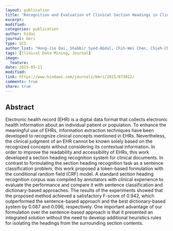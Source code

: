 ```yaml
---
layout: publication
title: "Recognition and Evaluation of Clinical Section Headings in Clinical Documents Using Token-Based Formulation with Conditional Random Fields"
excerpt:
modified:
categories: publication
author: hjdai
journal: bmri
type: SCI
author_list: "Hong-Jie Dai, Shabbir Syed-Abdul, Chih-Wei Chen, Chieh-Chen Wu"
tags: [Clinical Data Mining, Journal]
image:
  feature:
date: 2015-05-11
modified: 
link: https://www.hindawi.com/journals/bmri/2015/873012/
comments: true
share: true
---
```


## Abstract

Electronic health record (EHR) is a digital data format that collects electronic health information about an individual patient or population. To enhance the meaningful use of EHRs, information extraction techniques have been developed to recognize clinical concepts mentioned in EHRs. Nevertheless, the clinical judgment of an EHR cannot be known solely based on the recognized concepts without considering its contextual information. In order to improve the readability and accessibility of EHRs, this work developed a section heading recognition system for clinical documents. In contrast to formulating the section heading recognition task as a sentence classification problem, this work proposed a token-based formulation with the conditional random field (CRF) model. A standard section heading recognition corpus was compiled by annotators with clinical experience to evaluate the performance and compare it with sentence classification and dictionary-based approaches. The results of the experiments showed that the proposed method achieved a satisfactory F-score of 0.942, which outperformed the sentence-based approach and the best dictionary-based system by 0.087 and 0.096, respectively. One important advantage of our formulation over the sentence-based approach is that it presented an integrated solution without the need to develop additional heuristics rules for isolating the headings from the surrounding section contents.